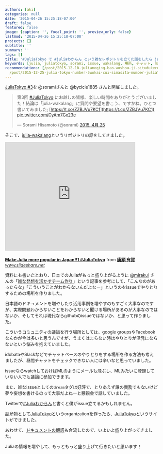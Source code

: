 ```yaml
---
authors: [aki]
categories: null
date: '2015-04-26 15:25:18-07:00'
draft: false
featured: false
image: {caption: '', focal_point: '', preview_only: false}
lastmod: '2015-04-26 15:25:18-07:00'
projects: []
subtitle: ''
summary: ''
tags: []
title: '#JuliaTokyo で #juliaわからん という雑なレポジトリを立てた話をしたら julia.tokyo ができてた '
keywords: [julia, juliatokyo, sorami, issue, wakalang, 場所, チャット, make, japan, やりとり]
recommendations: [/post/2015-12-10-julianoqing-bao-woshou-ji-situdukeruniha/, /post/2015-09-23-mecab-dot-jlwojulia-v0-dot-4-0-rc2nidui-ying-sita/,
  /post/2015-12-25-julia-tokyo-number-5wokai-cui-simasita-number-juliatokyo/]
---
```


[JuliaTokyo #3](http://juliatokyo.connpass.com/event/13218/)を @soramiさんと @bycicle1885 さんと開催しました。

> 第3回 [#JuliaTokyo](https://twitter.com/hashtag/JuliaTokyo?src=hash) にお越しの皆様、楽しい時間をありがとうございました！結論は「julia-wakalang」に質問や要望を書こう、ですかね。ひとつ書いてみました; [https://t.co/ZZBJVu7KC1](https://t.co/ZZBJVu7KC1) [pic.twitter.com/CyAm7Gx23e](http://t.co/CyAm7Gx23e)
> 
> — Sorami Hisamoto (@sorami) [2015, 4月 25](https://twitter.com/sorami/status/591992624812167168)

<script async src="//platform.twitter.com/widgets.js" charset="utf-8"></script>

そこで、[julia-wakalang](https://github.com/JuliaTokyo/julia-wakalang)というリポジトリの話をしてきました。

<iframe src="https://www.slideshare.net/slideshow/embed_code/key/JTJrdlOGm25gmp" width="427" height="356" frameborder="0" marginwidth="0" marginheight="0" scrolling="no" style="border:1px solid #CCC; border-width:1px; margin-bottom:5px; max-width: 100%;" allowfullscreen> </iframe>

  **[Make Julia more popular in Japan!!1 #JuliaTokyo](https://www.slideshare.net/chezou/make-julia-more-popular-in-japan1 "Make Julia more popular in Japan!!1 #JuliaTokyo")** from **[康顕 有賀](http://www.slideshare.net/chezou)** 
<cite class="hatena-citation"><a href="http://www.slideshare.net/chezou/make-julia-more-popular-in-japan1">www.slideshare.net</a></cite>

資料にも書いたとおり、日本でのJuliaがもっと盛り上がるように [@mirakui](https://twitter.com/mirakui) さんの「[雑な発想を活かすチーム作り](https://techlife.cookpad.com/entry/2015/03/25/202709)」という記事を参考にして、「こんなのがあったらな」「こういうことがわからないんだよなー」というのをissueでやりとりするための場所を作りました。

日本語のドキュメントを増やしたり活用事例を増やすのもすごく大事なのですが、実際問題わからないことをわからないと聞ける場所があるのが大事なのではないか、そしてそれは現代ならgithubのissueではないか、と思って作りました。

こういうコミュニティの議論を行う場所としては、google groupsやFacebookなんかが今は多いと思うんですが、うまくはまらない時はやりとりが活発にならないという悩みを抱えていました。

idobataやSlackなどでチャットベースのやりとりをする場所を作る方法も考えましたが、昼間チャットをチェックできない人には辛いなと思っていました。

issueならwatchしておけばMLのようにメールも飛ぶし、MLみたいに登録していない人でも議論に参加できます。

また、雑なissueとしての`dream`タグは好評で、とりあえず誰の責務でもないけど夢や妄想を書けるのって大事だよねーと懇親会で話していました。

Twitterで[#Juliaわからん](https://twitter.com/search?f=realtime&q=%23Julia%E3%82%8F%E3%81%8B%E3%82%89%E3%82%93&src=typd)と書くと僕がissue立てるかもしれません。

副産物として[JuliaTokyo](https://github.com/JuliaTokyo/)というorganizationを作ったら、[JuliaTokyo](http://julia.tokyo/)というサイトができました。

あわせて、[ドキュメントの翻訳](http://docs.julia.tokyo/ja/latest/)も合流したので、いよいよ盛り上がってきました。

Juliaの情報を増やして、もっともっと盛り上げて行きたいと思います！